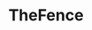 ---
title: TheFence
crosslinks:
- Music
- vinyl
- rush
- thedearhunter
- space
- tattoos
- keming
- discgolf
- explainlikeimfive
- gatekeeping
- TheDearHunter
- VinylCollectors
---